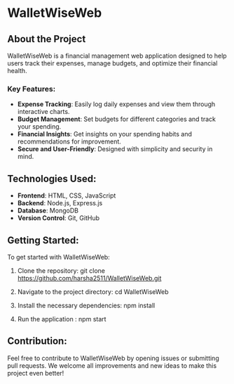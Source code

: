 # WalletWiseWeb

## About the Project

WalletWiseWeb is a financial management web application designed to help users track their expenses, manage budgets, and optimize their financial health.

### Key Features:
- **Expense Tracking**: Easily log daily expenses and view them through interactive charts.
- **Budget Management**: Set budgets for different categories and track your spending.
- **Financial Insights**: Get insights on your spending habits and recommendations for improvement.
- **Secure and User-Friendly**: Designed with simplicity and security in mind.

## Technologies Used:
- **Frontend**: HTML, CSS, JavaScript
- **Backend**: Node.js, Express.js
- **Database**: MongoDB
- **Version Control**: Git, GitHub

## Getting Started:

To get started with WalletWiseWeb:

1. Clone the repository:
   git clone https://github.com/harsha2511/WalletWiseWeb.git
   
2. Navigate to the project directory:
   cd WalletWiseWeb
    
3. Install the necessary dependencies:
   npm install

4. Run the application :
   npm start


## Contribution:
Feel free to contribute to WalletWiseWeb by opening issues or submitting pull requests. We welcome all improvements and new ideas to make this project even better!

